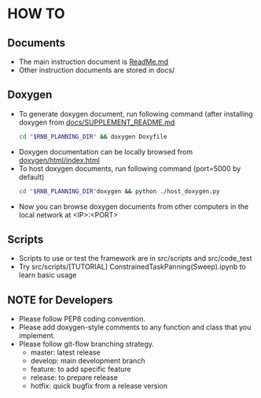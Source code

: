 # HOW TO

## Documents  
* The main instruction document is [ReadMe.md](../ReadMe.md)
* Other instruction documents are stored in docs/
  
## Doxygen
* To generate doxygen document, run following command (after installing doxygen from [docs/SUPPLEMENT_README.md](../docs/SUPPLEMENT_README.md)
  ```bash
  cd "$RNB_PLANNING_DIR" && doxygen Doxyfile
  ```
* Doxygen documentation can be locally browsed from [doxygen/html/index.html](index.html)
* To host doxygen documents, run following command (port=5000 by default)
  ```bash
  cd "$RNB_PLANNING_DIR"doxygen && python ./host_doxygen.py
  ```
* Now you can browse doxygen documents from other computers in the local network at \<IP\>:\<PORT\>

## Scripts
* Scripts to use or test the framework are in src/scripts and src/code_test
* Try src/scripts/\[TUTORIAL\] ConstrainedTaskPanning(Sweep).ipynb to learn basic usage

## NOTE for Developers
* Please follow PEP8 coding convention.
* Please add doxygen-style comments to any function and class that you implement.
* Please follow git-flow branching strategy.
    * master: latest release
    * develop: main development branch
    * feature: to add specific feature
    * release: to prepare release
    * hotfix: quick bugfix from a release version